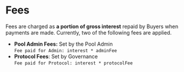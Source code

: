 # Fees

Fees are charged as **a portion of gross interest** repaid by Buyers when payments are made. Currently, two of the following fees are applied.

- **Pool Admin Fees:** Set by the Pool Admin \
`Fee paid for Admin: interest * adminFee`
- **Protocol Fees**: Set by Governance \
`Fee paid for Protocol: interest * protocolFee`
